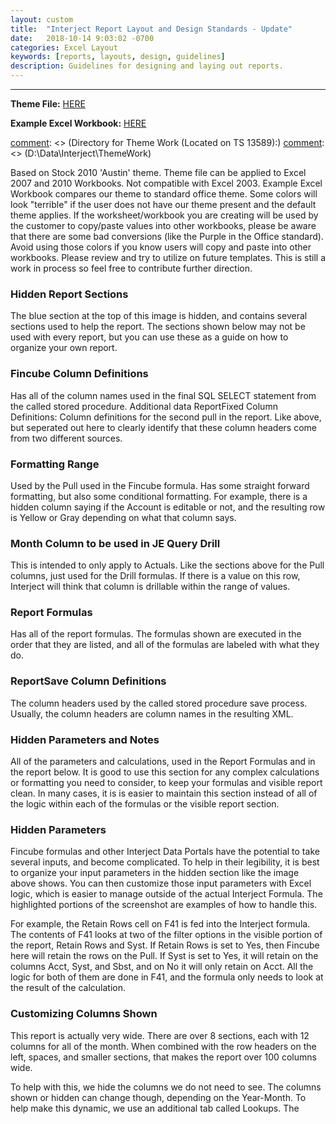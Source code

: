 ```yaml
---
layout: custom
title:  "Interject Report Layout and Design Standards - Update"
date:   2018-10-14 9:03:02 -0700
categories: Excel Layout
keywords: [reports, layouts, design, guidelines]
description: Guidelines for designing and laying out reports.
---
```

---
**Theme File:** [HERE]()

**Example Excel Workbook:** [HERE]()

[comment]: <> (Directory for Theme Work (Located on TS 13589):)
[comment]: <> (D:\Data\Interject\ThemeWork)

Based on Stock 2010 'Austin' theme.
Theme file can be applied to Excel 2007 and 2010 Workbooks.  Not compatible with Excel 2003.
Example Excel Workbook compares our theme to standard office theme.  Some colors will look "terrible" if the user does not have our theme present and the default theme applies.  If the worksheet/workbook you are creating will be used by the customer to copy/paste values into other workbooks, please be aware that there are some bad conversions (like the Purple in the Office standard).  Avoid using those colors if you know users will copy and paste into other workbooks.
Please review and try to utilize on future templates.  This is still a work in process so feel free to contribute further direction.



[comment]: <> (### How to format and organize complicated reports.)
[comment]: <> (Example Report: Projections Template)

### Hidden Report Sections
The blue section at the top of this image is hidden, and contains several sections used to help the report. The sections shown below may not be used with every report, but you can use these as a guide on how to organize your own report.


### Fincube Column Definitions

Has all of the column names used in the final SQL SELECT statement from the called stored procedure.
Additional data ReportFixed Column Definitions: Column definitions for the second pull in the report. Like above, but seperated out here to clearly identify that these column headers come from two different sources.

### Formatting Range 

Used by the Pull used in the Fincube formula. Has some straight forward formatting, but also some conditional formatting. For example, there is a hidden column saying if the Account is editable or not, and the resulting row is Yellow or Gray depending on what that column says.

### Month Column to be used in JE Query Drill 

This is intended to only apply to Actuals. Like the sections above for the Pull columns, just used for the Drill formulas. If there is a value on this row, Interject will think that column is drillable within the range of values.

### Report Formulas

Has all of the report formulas. The formulas shown are executed in the order that they are listed, and all of the formulas are labeled with what they do.

### ReportSave Column Definitions

The column headers used by the called stored procedure save process. Usually, the column headers are column names in the resulting XML. 

### Hidden Parameters and Notes

All of the parameters and calculations, used in the Report Formulas and in the report below. It is good to use this section for any complex calculations or formatting you need to consider, to keep your formulas and visible report clean. In many cases, it is is easier to maintain this section instead of all of the logic within each of the formulas or the visible report section.

### Hidden Parameters

Fincube formulas and other Interject Data Portals have the potential to take several inputs, and become complicated. To help in their legibility, it is best to organize your input parameters in the hidden section like the image above shows. You can then customize those input parameters with Excel logic, which is easier to manage outside of the actual Interject Formula. The highlighted portions of the screenshot are examples of how to handle this.

For example, the Retain Rows cell on F41 is fed into the Interject formula. The contents of F41 looks at two of the filter options in the visible portion of the report, Retain Rows and Syst. If Retain Rows is set to Yes, then Fincube here will retain the rows on the Pull. If Syst is set to Yes, it will retain on the columns Acct, Syst, and Sbst, and on No it will only retain on Acct. All the logic for both of them are done in F41, and the formula only needs to look at the result of the calculation.

### Customizing Columns Shown

This report is actually very wide. There are over 8 sections, each with 12 columns for all of the month. When combined with the row headers on the left, spaces, and smaller sections, that makes the report over 100 columns wide.
 
To help with this, we hide the columns we do not need to see. The columns shown or hidden can change though, depending on the Year-Month. To help make this dynamic, we use an additional tab called Lookups. The 
 


